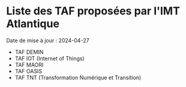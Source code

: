 # Liste des TAF proposées par l'IMT Atlantique

Date de mise à jour : 2024-04-27

- TAF DEMIN
- TAF IOT (Internet of Things)
- TAF MAORI
- TAF OASIS
- TAF TNT (Transformation Numérique et Transition)
